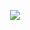<p align="center">
    <a href="discord://-/users/1148803634830778449">
        <img src="https://lanyard-profile-readme.vercel.app/api/1148803634830778449?bg=0000000&borderRadius=0&idleMessage=%20"/>
    </a>
</p>
